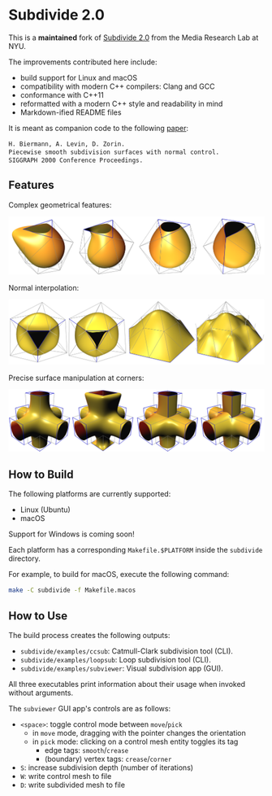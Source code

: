 # Subdivide 2.0

This is a **maintained** fork of [Subdivide 2.0](https://cs.nyu.edu/home/people/in_memoriam/biermann/subdivision) from the Media Research Lab at NYU.

The improvements contributed here include:
- build support for Linux and macOS
- compatibility with modern C++ compilers: Clang and GCC
- conformance with C++11
- reformatted with a modern C++ style and readability in mind
- Markdown-ified README files

It is meant as companion code to the following [paper](doc/piecewise-smooth.pdf):
```
H. Biermann, A. Levin, D. Zorin.
Piecewise smooth subdivision surfaces with normal control.
SIGGRAPH 2000 Conference Proceedings.
```

## Features

Complex geometrical features:

![examples of complex features](doc/images/5.png)

Normal interpolation:

![normal interpolation](doc/images/6.png)

Precise surface manipulation at corners:

![surface manipulation with corners](doc/images/8.png)

## How to Build

The following platforms are currently supported:
- Linux (Ubuntu)
- macOS

Support for Windows is coming soon!

Each platform has a corresponding `Makefile.$PLATFORM` inside the `subdivide` directory.

For example, to build for macOS, execute the following command:
```sh
make -C subdivide -f Makefile.macos
```

## How to Use

The build process creates the following outputs:
- `subdivide/examples/ccsub`: Catmull-Clark subdivision tool (CLI).
- `subdivide/examples/loopsub`: Loop subdivision tool (CLI).
- `subdivide/examples/subviewer`: Visual subdivision app (GUI).

All three executables print information about their usage when invoked without arguments.

The `subviewer` GUI app's controls are as follows:
- `<space>`: toggle control mode between `move`/`pick`
  - in `move` mode, dragging with the pointer changes the orientation
  - in `pick` mode: clicking on a control mesh entity toggles its tag
    - edge tags: `smooth`/`crease`
    - (boundary) vertex tags: `crease`/`corner`
- `S`: increase subdivision depth (number of iterations)
- `W`: write control mesh to file
- `D`: write subdivided mesh to file
